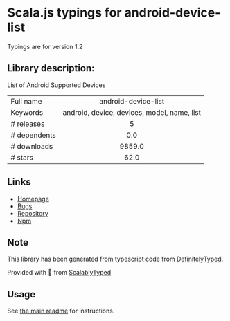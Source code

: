 
# Scala.js typings for android-device-list

Typings are for version 1.2

## Library description:
List of Android Supported Devices

|                    |                 |
| ------------------ | :-------------: |
| Full name          | android-device-list |
| Keywords           | android, device, devices, model, name, list |
| # releases         | 5 |
| # dependents       | 0.0 |
| # downloads        | 9859.0 |
| # stars            | 62.0 |

## Links
- [Homepage](https://github.com/pbakondy/android-device-list#readme)
- [Bugs](https://github.com/pbakondy/android-device-list/issues)
- [Repository](https://github.com/pbakondy/android-device-list)
- [Npm](https://www.npmjs.com/package/android-device-list)
    


## Note
This library has been generated from typescript code from [DefinitelyTyped](https://definitelytyped.org).

Provided with :purple_heart: from [ScalablyTyped](https://github.com/oyvindberg/ScalablyTyped)

## Usage
See [the main readme](../../readme.md) for instructions.


